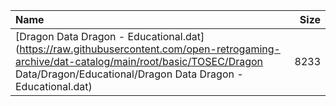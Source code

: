 |Name|Size|
|:---|---:|
|[Dragon Data Dragon - Educational.dat](https://raw.githubusercontent.com/open-retrogaming-archive/dat-catalog/main/root/basic/TOSEC/Dragon Data/Dragon/Educational/Dragon Data Dragon - Educational.dat)|8233|
